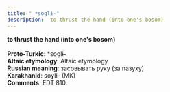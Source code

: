 ```yaml
---
title: " *soglɨ-"
description:  to thrust the hand (into one's bosom)
---
```

<p data-pagefind-weight="0.5">
<strong> to thrust the hand (into one's bosom)</strong><br><br>
<strong>Proto-Turkic</strong>:  *soglɨ-<br>
<strong>Altaic etymology</strong>:  Altaic etymology<br>
<strong>Russian meaning</strong>:  засовывать руку (за пазуху)<br>
<strong>Karakhanid</strong>:  soɣlɨ- (MK)<br>
<strong>Comments</strong>:  EDT 810.<br>

</p>
